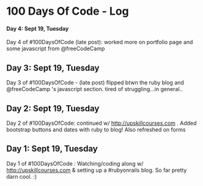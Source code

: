 # 100 Days Of Code - Log

#### Day 4: Sept 19, Tuesday
Day 4 of #100DaysOfCode (late post): worked more on portfolio page and some javascript from @freeCodeCamp

## Day 3: Sept 19, Tuesday
Day 3 of #100DaysOfCode - (late post) flipped btwn the ruby blog and @freeCodeCamp 's javascript section. tired of struggling...in general..

## Day 2: Sept 19, Tuesday
Day 2 of #100DaysOfCode: continued w/ http://upskillcourses.com . Added bootstrap buttons and dates with ruby to blog! Also refreshed on forms

## Day 1: Sept 19, Tuesday
Day 1 of #100DaysOfCode : Watching/coding along w/ http://upskillcourses.com   & setting up a #rubyonrails blog. So far pretty darn cool. :)
